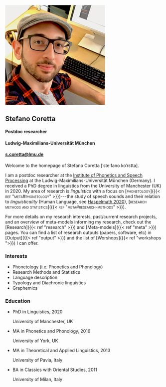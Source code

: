 ---
---

<div class="cols-2">
  <div class="col-left">
  <img class="avatar" src="/img/avatar.png" alt="Avatar">
  </div>
  <div class="col-right">
    <div class="avatar-info">
      <h2>Stefano Coretta</h2>
      <h4>Postdoc researcher</h4>
      <h4 id="institute">Ludwig-Maximilians-Universität München</h4>
      <h4 id="my-email"><a href = "mailto: s.coretta@lmu.de">s.coretta@lmu.de</a></h4>
      <a href="https://twitter.com/StefanoCoretta"><i class="fa fa-2x fa-twitter"></i></a> <a href="https://github.com/stefanocoretta"><i class="fa fa-2x fa-github"></i></a> <a href="https://osf.io/profile/"><i class="ai ai-osf ai-2x"></i></a>
    </div>
  </div>
</div>

Welcome to the homepage of Stefano Coretta [ˈsteˑfano koˈrɛtta].

I am a postdoc researcher at the [Institute of Phonetics and Speech Processing](https://www.phonetik.uni-muenchen.de/) at the Ludwig-Maximilians-Universität München (Germany).
I received a PhD degree in linguistics from the University of Manchester (UK) in 2020.
My area of research is *linguistics* with a focus on <span style="font-variant: small-caps;">[phonetology]({{< ref "meta#phonetology" >}})</span>---the study of speech sounds and their relation to *linguisticality* (Human Language, see [Haspelmath 2020](https://doi.org/10.3389/fpsyg.2019.03056)), <span style="font-variant: small-caps;">[research methods and statistics]({{< ref "meta#research-methods" >}})</span>.

For more details on my research interests, past/current research projects, and an overview of meta-models informing my research, check out the [Research]({{< ref "research" >}}) and [Meta-models]({{< ref "meta" >}}) pages.
You can find a list of research outputs (papers, software, etc) in [Output]({{< ref "output" >}}) and the list of [Worshops]({{< ref "workshops ">}}) I can offer.

<div class="cols-2">
<div class="col-left">
<h3>Interests</h3>
<ul class="ul-interests">
  <li>Phonetology (i.e. Phonetics and Phonology)</li>
  <li>Research Methods and Statistics</li>
  <li>Language description</li>
  <li>Typology and Diachronic linguistics</li>
  <li>Graphemics</li>
</ul>
</div>
<div class="col-right">
<h3>Education</h3>
<ul class="ul-interests">
  <li>
    <div class="description">
      <p class="course">PhD in Linguistics, 2020</p>
      <p class="institution">University of Manchester, UK</p>
    </div>
  </li>

  <li>
    <div class="description">
      <p class="course">MA in Phonetics and Phonology, 2016</p>
      <p class="institution">University of York, UK</p>
    </div>
  </li>

  <li>
    <div class="description">
      <p class="course">MA in Theoretical and Applied Linguistics, 2013</p>
      <p class="institution">University of Pavia, Italy</p>
    </div>
  </li>

  <li>
    <div class="description">
      <p class="course">BA in Classics with Oriental Studies, 2011</p>
      <p class="institution">University of Milan, Italy</p>
    </div>
  </li>
 </ul>
 </div>
</div>
